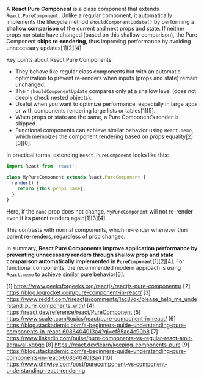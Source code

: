 A **React Pure Component** is a class component that extends `React.PureComponent`. Unlike a regular component, it
automatically implements the lifecycle method `shouldComponentUpdate()` by performing a **shallow comparison** of the current
and next props and state. If neither props nor state have changed (based on this shallow comparison), the Pure Component
**skips re-rendering**, thus improving performance by avoiding unnecessary updates[1][2][4].

Key points about React Pure Components:

- They behave like regular class components but with an automatic optimization to prevent re-renders when inputs (props and
  state) remain unchanged.
- Their `shouldComponentUpdate` compares only at a shallow level (does not deeply check nested objects).
- Useful when you want to optimize performance, especially in large apps or with components rendering large lists or
  tables[1][5].
- When props or state are the same, a Pure Component’s render is skipped.
- Functional components can achieve similar behavior using `React.memo`, which memoizes the component rendering based on
  props equality[2][3][6].

In practical terms, extending `React.PureComponent` looks like this:

```jsx
import React from 'react';

class MyPureComponent extends React.PureComponent {
  render() {
    return {this.props.name};
  }
}
```

Here, if the `name` prop does not change, `MyPureComponent` will not re-render even if its parent renders again[1][3][4].

This contrasts with normal components, which re-render whenever their parent re-renders, regardless of prop changes.

In summary, **React Pure Components improve application performance by preventing unnecessary renders through shallow prop
and state comparison automatically implemented in `PureComponent`**[1][2][4]. For functional components, the recommended
modern approach is using `React.memo` to achieve similar pure behavior[6].

[1] https://www.geeksforgeeks.org/reactjs/reactjs-pure-components/ [2] https://blog.logrocket.com/pure-component-in-react/
[3] https://www.reddit.com/r/reactjs/comments/1ac87qk/please_help_me_understand_pure_components_with/ [4]
https://react.dev/reference/react/PureComponent [5] https://www.scaler.com/topics/react/pure-component-in-react/ [6]
https://blog.stackademic.com/a-beginners-guide-understanding-pure-components-in-react-6086404013a4?gi=cf85ae4c90b8 [7]
https://www.linkedin.com/pulse/pure-components-vs-regular-react-amit-agrawal-xgbgc [8]
https://react.dev/learn/keeping-components-pure [9]
https://blog.stackademic.com/a-beginners-guide-understanding-pure-components-in-react-6086404013a4 [10]
https://www.dhiwise.com/post/purecomponent-vs-component-understanding-react-rendering
